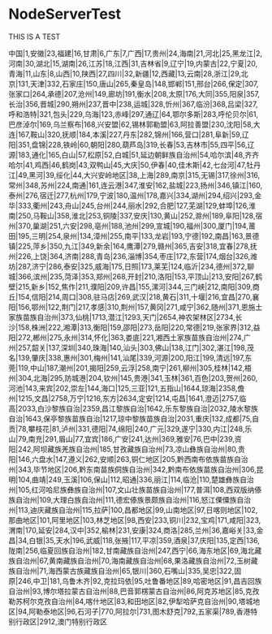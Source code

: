 # NodeServerTest

THIS IS A TEST


中国|1,安徽|23,福建|16,甘肃|6,广东|7,广西|17,贵州|24,海南|21,河北|25,黑龙江|2,河南|30,湖北|15,湖南|26,江苏|18,江西|31,吉林省|9,辽宁|19,内蒙古|22,宁夏|20,青海|11,山东|8,山西|10,陕西|27,四川|32,新疆|12,西藏|13,云南|28,浙江|29,北京|131,天津|332,石家庄|150,唐山|265,秦皇岛|148,邯郸|151,邢台|266,保定|307,张家口|264,承德|207,沧州|149,廊坊|191,衡水|208,太原|176,大同|355,阳泉|357,长治|356,晋城|290,朔州|237,晋中|238,运城|328,忻州|367,临汾|368,吕梁|327,呼和浩特|321,包头|229,乌海|123,赤峰|297,通辽|64,鄂尔多斯|283,呼伦贝尔|61,巴彦淖尔|169,乌兰察布|168,兴安盟|62,锡林郭勒盟|63,阿拉善盟|230,沈阳|58,大连|167,鞍山|320,抚顺|184,本溪|227,丹东|282,锦州|166,营口|281,阜新|59,辽阳|351,盘锦|228,铁岭|60,朝阳|280,葫芦岛|319,长春|53,吉林市|55,四平|56,辽源|183,通化|165,白山|57,松原|52,白城|51,延边朝鲜族自治州|54,哈尔滨|48,齐齐哈尔|41,鸡西|46,鹤岗|43,双鸭山|45,大庆|50,伊春|40,佳木斯|42,七台河|47,牡丹江|49,黑河|39,绥化|44,大兴安岭地区|38,上海|289,南京|315,无锡|317,徐州|316,常州|348,苏州|224,南通|161,连云港|347,淮安|162,盐城|223,扬州|346,镇江|160,泰州|276,宿迁|277,杭州|179,宁波|180,温州|178,嘉兴|334,湖州|294,绍兴|293,金华|333,衢州|243,舟山|245,台州|244,丽水|292,合肥|127,芜湖|129,蚌埠|126,淮南|250,马鞍山|358,淮北|253,铜陵|337,安庆|130,黄山|252,滁州|189,阜阳|128,宿州|370,巢湖|251,六安|298,亳州|188,池州|299,宣城|190,福州|300,厦门|194,莆田|195,三明|254,泉州|134,漳州|255,南平|133,龙岩|193,宁德|192,南昌|163,景德镇|225,萍乡|350,九江|349,新余|164,鹰潭|279,赣州|365,吉安|318,宜春|278,抚州|226,上饶|364,济南|288,青岛|236,淄博|354,枣庄|172,东营|174,烟台|326,潍坊|287,济宁|286,泰安|325,威海|175,日照|173,莱芜|124,临沂|234,德州|372,聊城|366,滨州|235,菏泽|353,郑州|268,开封|210,洛阳|153,平顶山|213,安阳|267,鹤壁|215,新乡|152,焦作|211,濮阳|209,许昌|155,漯河|344,三门峡|212,南阳|309,商丘|154,信阳|214,周口|308,驻马店|269,武汉|218,黄石|311,十堰|216,宜昌|270,襄阳|156,鄂州|122,荆门|217,孝感|310,荆州|157,黄冈|271,咸宁|362,随州|371,恩施土家族苗族自治州|373,仙桃|1713,潜江|1293,天门|2654,神农架林区|2734,长沙|158,株洲|222,湘潭|313,衡阳|159,邵阳|273,岳阳|220,常德|219,张家界|312,益阳|272,郴州|275,永州|314,怀化|363,娄底|221,湘西土家族苗族自治州|274,广州|257,韶关|137,深圳|340,珠海|140,汕头|303,佛山|138,江门|302,湛江|198,茂名|139,肇庆|338,惠州|301,梅州|141,汕尾|339,河源|200,阳江|199,清远|197,东莞|119,中山|187,潮州|201,揭阳|259,云浮|258,南宁|261,柳州|305,桂林|142,梧州|304,北海|295,防城港|204,钦州|145,贵港|341,玉林|361,百色|203,贺州|260,河池|143,来宾|202,崇左|144,海口|125,三亚|121,五指山|1644,琼海|2358,儋州|1215,文昌|2758,万宁|1216,东方|2634,定安|1214,屯昌|1641,澄迈|2757,临高|2033,白沙黎族自治|2359,昌江黎族自治|1642,乐东黎族自治|2032,陵水黎族自治|1643,保亭黎族苗族自治|1217,琼中黎族苗族自治|2031,重庆|132,成都|75,自贡|78,攀枝花|81,泸州|331,德阳|74,绵阳|240,广元|329,遂宁|330,内江|248,乐山|79,南充|291,眉山|77,宜宾|186,广安|241,达州|369,雅安|76,巴中|239,资阳|242,阿坝藏族羌族自治州|185,甘孜藏族自治州|73,凉山彝族自治州|80,贵阳|146,六盘水|147,遵义|262,安顺|263,铜仁地区|205,黔西南布依族苗族自治州|343,毕节地区|206,黔东南苗族侗族自治州|342,黔南布依族苗族自治州|306,昆明|104,曲靖|249,玉溪|106,保山|112,昭通|336,丽江|114,临沧|110,楚雄彝族自治州|105,红河哈尼族彝族自治州|107,文山壮族苗族自治州|177,普洱|108,西双版纳傣族自治州|109,大理白族自治州|111,德宏傣族景颇族自治州|116,怒江傈僳族自治州|113,迪庆藏族自治州|115,拉萨|100,昌都地区|99,山南地区|97,日喀则地区|102,那曲地区|101,阿里地区|103,林芝地区|98,西安|233,铜川|232,宝鸡|171,咸阳|323,渭南|170,延安|284,汉中|352,榆林|231,安康|324,商洛|285,兰州|36,嘉峪关|33,金昌|34,白银|35,天水|196,武威|118,张掖|117,平凉|359,酒泉|37,庆阳|135,定西|136,陇南|256,临夏回族自治州|182,甘南藏族自治州|247,西宁|66,海东地区|69,海北藏族自治州|67,黄南藏族自治州|70,海南藏族自治州|68,果洛藏族自治州|72,玉树藏族自治州|71,海西蒙古族藏族自治州|65,银川|360,石嘴山|335,吴忠|322,固原|246,中卫|181,乌鲁木齐|92,克拉玛依|95,吐鲁番地区|89,哈密地区|91,昌吉回族自治州|93,博尔塔拉蒙古自治州|88,巴音郭楞蒙古自治州|86,阿克苏地区|85,克孜勒苏柯尔克孜自治州|84,喀什地区|83,和田地区|82,伊犁哈萨克自治州|90,塔城地区|94,阿勒泰地区|96,石河子|770,阿拉尔|731,图木舒克|792,五家渠|789,香港特别行政区|2912,澳门特别行政区